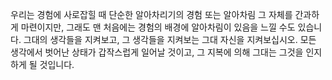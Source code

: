 우리는 경험에 사로잡힐 때 단순한 알아차리기의 경험 또는 알아차림 그 자체를 간과하게 마련이지만, 그래도 맨 처음에는 경험의 배경에 알아차림이 있음을 느낄 수도 있습니다. 그대의 생각들을 지켜보고, 그 생각들을 지켜보는 그대 자신을 지켜보십시오. 모든 생각에서 벗어난 상태가 갑작스럽게 일어날 것이고, 그 지복에 의해 그대는 그것을 인지하게 될 것입니다.